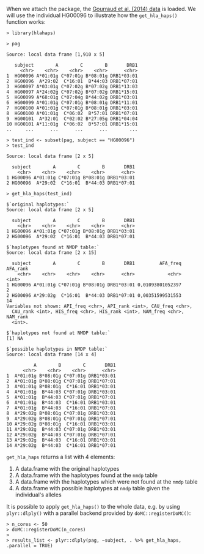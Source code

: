 When we attach the package, the [Gourraud et al. (2014)
data](http://dx.doi.org/10.1371/journal.pone.0097282) is loaded. We will
use the individual HG00096 to illustrate how the `get_hla_haps()`
function works:

    > library(hlahaps)

    > pag

    Source: local data frame [1,910 x 5]

       subject        A        C        B       DRB1
         <chr>    <chr>    <chr>    <chr>      <chr>
    1  HG00096 A*01:01g C*07:01g B*08:01g DRB1*03:01
    2  HG00096  A*29:02  C*16:01  B*44:03 DRB1*07:01
    3  HG00097 A*03:01g C*07:02g B*07:02g DRB1*13:03
    4  HG00097 A*24:02g C*07:02g B*07:02g DRB1*15:01
    5  HG00099 A*68:01g C*07:04g B*44:02g DRB1*03:01
    6  HG00099 A*01:01g C*07:01g B*08:01g DRB1*11:01
    7  HG00100 A*01:01g C*07:01g B*08:01g DRB1*03:01
    8  HG00100 A*01:01g  C*06:02  B*57:01 DRB1*07:01
    9  HG00101  A*32:01  C*02:02 B*27:05g DRB1*04:04
    10 HG00101 A*11:01g  C*06:02  B*57:01 DRB1*15:01
    ..     ...      ...      ...      ...        ...

    > test_ind <- subset(pag, subject == "HG00096")
    > test_ind

    Source: local data frame [2 x 5]

      subject        A        C        B       DRB1
        <chr>    <chr>    <chr>    <chr>      <chr>
    1 HG00096 A*01:01g C*07:01g B*08:01g DRB1*03:01
    2 HG00096  A*29:02  C*16:01  B*44:03 DRB1*07:01

    > get_hla_haps(test_ind)

    $`original haplotypes:`
    Source: local data frame [2 x 5]

      subject        A        C        B       DRB1
        <chr>    <chr>    <chr>    <chr>      <chr>
    1 HG00096 A*01:01g C*07:01g B*08:01g DRB1*03:01
    2 HG00096  A*29:02  C*16:01  B*44:03 DRB1*07:01

    $`haplotypes found at NMDP table:`
    Source: local data frame [2 x 15]

      subject        A        C        B       DRB1         AFA_freq AFA_rank
        <chr>    <chr>    <chr>    <chr>      <chr>            <chr>    <int>
    1 HG00096 A*01:01g C*07:01g B*08:01g DRB1*03:01 0,01093801052397        2
    2 HG00096 A*29:02g  C*16:01  B*44:03 DRB1*07:01 0,00351599531553       14
    Variables not shown: API_freq <chr>, API_rank <int>, CAU_freq <chr>,
      CAU_rank <int>, HIS_freq <chr>, HIS_rank <int>, NAM_freq <chr>, NAM_rank
      <int>.

    $`haplotypes not found at NMDP table:`
    [1] NA

    $`possible haplotypes in NMDP table:`
    Source: local data frame [14 x 4]

              A        B        C       DRB1
          <chr>    <chr>    <chr>      <chr>
    1  A*01:01g B*08:01g C*07:01g DRB1*03:01
    2  A*01:01g B*08:01g C*07:01g DRB1*07:01
    3  A*01:01g B*08:01g  C*16:01 DRB1*03:01
    4  A*01:01g  B*44:03 C*07:01g DRB1*03:01
    5  A*01:01g  B*44:03 C*07:01g DRB1*07:01
    6  A*01:01g  B*44:03  C*16:01 DRB1*03:01
    7  A*01:01g  B*44:03  C*16:01 DRB1*07:01
    8  A*29:02g B*08:01g C*07:01g DRB1*03:01
    9  A*29:02g B*08:01g C*07:01g DRB1*07:01
    10 A*29:02g B*08:01g  C*16:01 DRB1*03:01
    11 A*29:02g  B*44:03 C*07:01g DRB1*03:01
    12 A*29:02g  B*44:03 C*07:01g DRB1*07:01
    13 A*29:02g  B*44:03  C*16:01 DRB1*03:01
    14 A*29:02g  B*44:03  C*16:01 DRB1*07:01

`get_hla_haps` returns a list with 4 elements:

1.  A data.frame with the original haplotypes
2.  A data.frame with the haplotypes found at the `nmdp` table
3.  A data.frame with the haplotypes which were not found at the `nmdp`
    table
4.  A data.frame with possible haplotypes at `nmdp` table given the
    individual's alleles

It is possible to apply `get_hla_haps()` to the whole data, e.g. by
using `plyr::dlply()` with a parallel backend provided by
`doMC::registerDoMC()`:

    > n_cores <- 50
    > doMC::registerDoMC(n_cores)
    > 
    > results_list <- plyr::dlply(pag, ~subject, . %>% get_hla_haps, .parallel = TRUE)
